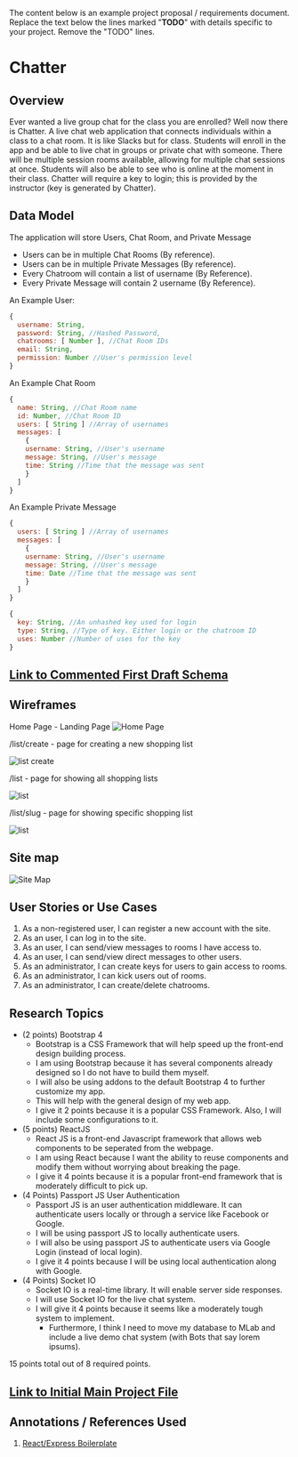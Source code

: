 The content below is an example project proposal / requirements document. Replace the text below the lines marked "__TODO__" with details specific to your project. Remove the "TODO" lines.

# Chatter

## Overview

Ever wanted a live group chat for the class you are enrolled? Well now there is Chatter. A live chat web application that connects individuals within a class to a chat room. It is like Slacks but for class. Students will enroll in the app and be able to live chat in groups or private chat with someone. There will be multiple session rooms available, allowing for multiple chat sessions at once. Students will also be able to see who is online at the moment in their class. Chatter will require a key to login; this is provided by the instructor (key is generated by Chatter).

## Data Model

The application will store Users, Chat Room, and Private Message

* Users can be in multiple Chat Rooms (By reference).
* Users can be in multiple Private Messages (By reference).
* Every Chatroom will contain a list of username (By Reference).
* Every Private Message will contain 2 username (By Reference).

An Example User:

```javascript
{
  username: String,
  password: String, //Hashed Password,
  chatrooms: [ Number ], //Chat Room IDs
  email: String,
  permission: Number //User's permission level
}
```

An Example Chat Room

```javascript
{
  name: String, //Chat Room name
  id: Number, //Chat Room ID
  users: [ String ] //Array of usernames
  messages: [
    {
    username: String, //User's username
    message: String, //User's message
    time: String //Time that the message was sent
    }
  ]
}
```

An Example Private Message

```javascript
{
  users: [ String ] //Array of usernames
  messages: [
    {
    username: String, //User's username
    message: String, //User's message
    time: Date //Time that the message was sent
    }
  ]
}
```

```javascript
{
  key: String, //An unhashed key used for login
  type: String, //Type of key. Either login or the chatroom ID
  uses: Number //Number of uses for the key
}
```

## [Link to Commented First Draft Schema](db.js) 

## Wireframes

Home Page - Landing Page
![Home Page](documentation/home.jpgs)

/list/create - page for creating a new shopping list

![list create](documentation/list-create.png)

/list - page for showing all shopping lists

![list](documentation/list.png)

/list/slug - page for showing specific shopping list

![list](documentation/list-slug.png)

## Site map

![Site Map](https://github.com/nyu-csci-ua-0480-008-spring-2018/whc309-final-project/blob/master/documentation/site-map.jpg)

## User Stories or Use Cases

1. As a non-registered user, I can register a new account with the site.
2. As an user, I can log in to the site.
3. As an user, I can send/view messages to rooms I have access to.
4. As an user, I can send/view direct messages to other users.
6. As an administrator, I can create keys for users to gain access to rooms.
7. As an administrator, I can kick users out of rooms.
8. As an administrator, I can create/delete chatrooms.

## Research Topics

* (2 points) Bootstrap 4
    * Bootstrap is a CSS Framework that will help speed up the front-end design building process.
    * I am using Bootstrap because it has several components already designed so I do not have to build them myself.
    * I will also be using addons to the default Bootstrap 4 to further customize my app.
    * This will help with the general design of my web app.
    * I give it 2 points because it is a popular CSS Framework. Also, I will include some configurations to it.
* (5 points) ReactJS
    * React JS is a front-end Javascript framework that allows web components to be seperated from the webpage.
    * I am using React because I want the ability to reuse components and modify them without worrying about breaking the page.
    * I give it 4 points because it is a popular front-end framework that is moderately difficult to pick up.
* (4 Points) Passport JS User Authentication
    * Passport JS is an user authentication middleware. It can authenticate users locally or through a service like Facebook or Google.
    * I will be using passport JS to locally authenticate users.
    * I will also be using passport JS to authenticate users via Google Login (instead of local login).
    * I give it 4 points because I will be using local authentication along with Google.
* (4 Points) Socket IO
    * Socket IO is a real-time library. It will enable server side responses.
    * I will use Socket IO for the live chat system.
    * I will give it 4 points because it seems like a moderately tough system to implement.
      * Furthermore, I think I need to move my database to MLab and include a live demo chat system (with Bots that say lorem ipsums).

15 points total out of 8 required points.

## [Link to Initial Main Project File](app.js) 

## Annotations / References Used

1. [React/Express Boilerplate](https://github.com/nathandalal/react-express-template.git)